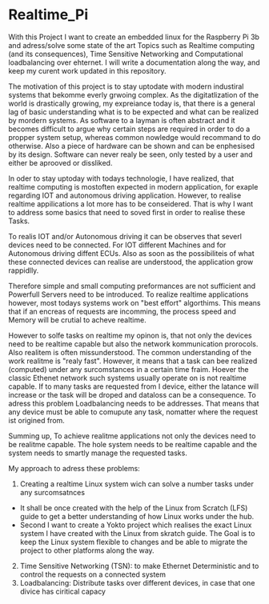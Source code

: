 # Realtime_Pi

With this Project I want to create an embedded linux for the Raspberry Pi 3b and adress/solve some state of the art Topics such as Realtime computing (and its consequences), Time Sensitive Networking and Computational loadbalancing over ehternet.
I will write a documentation along the way, and keep my curent work updated in this repository.

The motivation of this project is to stay uptodate with modern industiral systems that bekomme everly grwoing complex.
As the digitatlization of the world is drastically growing, my expreiance today is, that there is a general lag of basic understanding what is to be expected and what can be realized by mordern systems. As software to a layman is often abstract and it becomes difficult to argue why certain steps are required in order to do a propper system setup, whereas common nowledge would recommand to do otherwise.
Also a piece of hardware can be shown and can be enphesised by its design. Software can never realy be seen, only tested by a user and either be aprooved or dissliked.

In oder to stay uptoday with todays technologie, I have realized, that realtime computing is mostoften expected in modern application, for exaple regarding IOT and autonomous driving application. However, to realise realtime appilications a lot more has to be conseidered.
That is why I want to address some basics that need to soved first in order to realise these Tasks.

To realis IOT and/or Autonomous driving it can be observes that severl devices need to be connected. For IOT different Machines and for Autonomous driving diffent ECUs. Also as soon as the possibiliteis of what these connected devices can realise are understood, the application grow rappidlly.

Therefore simple and small computing preformances are not sufficient and Powerfull Servers need to be introduced.
To realize realtime applications however, most todays systems work on "best effort" algorthims. This means that if an encreas of requests are incomming, the process speed and Memory will be crutial to acheve realtime.

However to solfe tasks on realtime my opinon is, that not only the devices need to be realtime capable but also the network kommunication prorocols. Also realitem is often missunderstood. The common understanding of the work realitme is "realy fast". However, it means that a task can bee realized (computed) under any surcomstances in a certain time fraim. Hoever the classic Ethenet network such systems usually operate on is not realtime capable. If to many tasks are requested from I device, either the latance will increase or the task will be droped and dataloss can be a consequence.
To adress this problem Loadbalancing needs to be addresses. That means that any device must be able to comupute any task, nomatter where the request ist origined from.

Summing up, To achieve realitme applications not only the devices need to be realitme capable. The hole system needs to be realtime capable and the system needs to smartly manage the requested tasks. 

My approach to adress these problems:
1. Creating a realtime Linux system wich can solve a number tasks under any surcomsatnces
* It shall be once created with the help of the Linux from Scratch (LFS) guide to get a better understanding of how Linux works under the hub.
* Second I want to create a Yokto project which realises the exact Linux system I have created with the Linux from skratch guide. The Goal is to keep the Linux system flexible to changes and be able to migrate the project to other platforms along the way.

2. Time Sensitive Networking (TSN): to make Ethernet Deterministic and to control the requests on a connected system
3. Loadbalancing: Distribute tasks over different devices, in case that one divice has ciritical capacy




